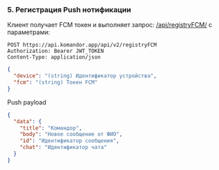 ### 5. Регистрация Push нотификации

Клиент получает FCM токен и выполняет запрос: [/api/registryFCM/](https://api.komandor.app/docs/static/index.html#/Auth/post_api_registryFCM_) с параметрами:

```http request
POST https://api.komandor.app/api/v2/registryFCM
Authorization: Bearer JWT_TOKEN
Content-Type: application/json
```
```json
{
  "device": "(string) Идентификатор устройства",
  "fcm": "(string) Токен FCM"
}
```

Push payload

```json
{
  "data": {
    "title": "Командор",
    "body": "Новое сообщение от ФИО",
    "id": "Идентификатор сообщения",
    "chat": "Идентификатор чата"
  }
}
```
